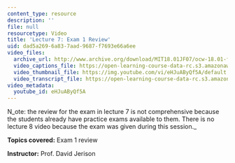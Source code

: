 ```yaml
---
content_type: resource
description: ''
file: null
resourcetype: Video
title: 'Lecture 7: Exam 1 Review'
uid: dad5a269-6a83-7aad-9687-f7693e66a6ee
video_files:
  archive_url: http://www.archive.org/download/MIT18.01JF07/ocw-18.01-f07-lec07_300k.mp4
  video_captions_file: https://open-learning-course-data-rc.s3.amazonaws.com/18-01-single-variable-calculus-fall-2006/8d11472623ac5f058f01b2e4c4f47035_eHJuAByQf5A.vtt
  video_thumbnail_file: https://img.youtube.com/vi/eHJuAByQf5A/default.jpg
  video_transcript_file: https://open-learning-course-data-rc.s3.amazonaws.com/18-01-single-variable-calculus-fall-2006/ea2fe1227a97b01e249efe472ee8b308_eHJuAByQf5A.pdf
video_metadata:
  youtube_id: eHJuAByQf5A
---
```


N_ote: the review for the exam in lecture 7 is not comprehensive because the students already have practice exams available to them. There is no lecture 8 video because the exam was given during this session._

**Topics covered:** Exam 1 review

**Instructor:** Prof. David Jerison